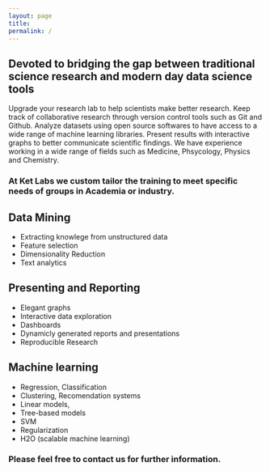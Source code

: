 ```yaml
---
layout: page
title:
permalink: /
---    
```


## Devoted to bridging the gap between traditional science research and modern day data science tools

Upgrade your research lab to help scientists make better research. Keep track of collaborative research through version control tools such as Git and Github. Analyze datasets using open source softwares to have access to a wide range of machine learning libraries.  Present results with interactive graphs to better communicate scientific findings. We have experience working in a wide range of fields such as Medicine, Phsycology, Physics and Chemistry.    

### At Ket Labs we custom tailor the training to meet specific needs of groups in Academia or industry.    

## Data Mining
* Extracting knowlege from unstructured data
* Feature selection
* Dimensionality Reduction
* Text analytics

## Presenting and Reporting
* Elegant graphs
* Interactive data exploration
* Dashboards
* Dynamicly generated reports and presentations   
* Reproducible Research  


## Machine learning   
* Regression, Classification
* Clustering, Recomendation systems
* Linear models, 
* Tree-based models
* SVM
* Regularization
* H2O (scalable machine learning)


### Please feel free to contact us for further information.      

